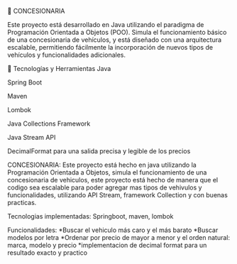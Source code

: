 🚗 CONCESIONARIA

Este proyecto está desarrollado en Java utilizando el paradigma de Programación Orientada a Objetos (POO). Simula el funcionamiento básico de una concesionaria de vehículos, y está diseñado con una arquitectura escalable, permitiendo fácilmente la incorporación de nuevos tipos de vehículos y funcionalidades adicionales.

🔧 Tecnologías y Herramientas
Java

Spring Boot

Maven

Lombok

Java Collections Framework

Java Stream API

DecimalFormat para una salida precisa y legible de los precios





CONCESIONARIA:
Este proyecto está hecho en java utilizando la Programación Orientada a Objetos, simula el funcionamiento de una concesionaria de vehiculos, este proyecto está hecho de manera que el codigo sea escalable para poder agregar mas tipos de vehivulos y funcionalidades, utilizando API Stream, framework Collection y con buenas practicas.

Tecnologias implementadas: Springboot, maven, lombok

Funcionalidades:
*Buscar el vehiculo más caro y el más barato
*Buscar modelos por letra
*Ordenar por precio de mayor a menor y el orden natural: marca, modelo y precio
*implementacion de decimal format para un resultado exacto y practico 
